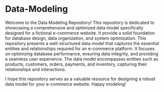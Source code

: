 # Data-Modeling

Welcome to the Data Modeling Repository! 
This repository is dedicated to showcasing a comprehensive and optimized data model specifically designed for a fictional e-commerce website. It provide a solid foundation for database design, data organization, and system optimization.
This repository presents a well-structured data model that captures the essential entities and relationships required for an e-commerce platform. It focuses on optimizing database performance, ensuring data integrity, and providing a seamless user experience.
The data model encompasses entities such as products, customers, orders, payments, and inventory, capturing their relationships and interactions.

I hope this repository serves as a valuable resource for designing a robust data model for your e-commerce website. Happy modeling!
